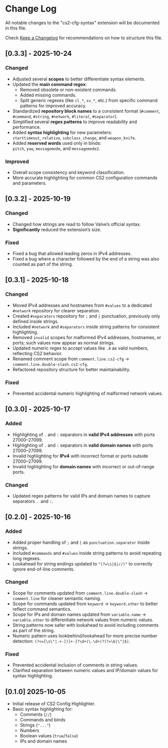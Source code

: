 # Change Log

All notable changes to the "cs2-cfg-syntax" extension will be documented in this file.

Check [Keep a Changelog](http://keepachangelog.com/) for recommendations on how to structure this file.

## [0.3.3] - 2025-10-24

### Changed

-   Adjusted several **scopes** to better differentiate syntax elements.
-   Updated the **main command regex**:
    -   Removed obsolete or non-existent commands.
    -   Added missing commands.
    -   Split generic regexes (like `cl_*`, `sv_*`, etc.) from specific command patterns for improved accuracy.
-   Standardized **repository block names** to a consistent format (`#comment`, `#command`, `#string`, `#network`, `#literal`, `#separator`).
-   Simplified several **regex patterns** to improve readability and performance.
-   Added **syntax highlighting** for new parameters:  
    `starttimeout`, `relative`, `subclass_change`, and `weapon_knife`.
-   Added **reserved words** used only in binds:  
    `pitch`, `yaw`, `messagemode`, and `messagemode2`.

### Improved

-   Overall scope consistency and keyword classification.
-   More accurate highlighting for common CS2 configuration commands and parameters.

## [0.3.2] - 2025-10-19

### Changed

-   Changed how strings are read to follow Valve’s official syntax.
-   **Significantly** reduced the extension’s size.

### Fixed

-   Fixed a bug that allowed leading zeros in IPv4 addresses.
-   Fixed a bug where a character followed by the end of a string was also counted as part of the string.

## [0.3.1] - 2025-10-18

### Changed

-   Moved IPv4 addresses and hostnames from `#values` to a dedicated `#network` repository for clearer separation.
-   Created `#separators` repository for `;` and `|` punctuation, previously only defined inside strings.
-   Included `#network` and `#separators` inside string patterns for consistent highlighting.
-   Removed `invalid` scopes for malformed IPv4 addresses, hostnames, or ports; such values now appear as normal strings.
-   Updated numeric regex to accept values like `.8` as valid numbers, reflecting CS2 behavior.
-   Renamed comment scope from `comment.line.cs2-cfg` → `comment.line.double-slash.cs2-cfg`.
-   Refactored repository structure for better maintainability.

### Fixed

-   Prevented accidental numeric highlighting of malformed network values.

## [0.3.0] - 2025-10-17

### Added

-   Highlighting of `.` and `:` separators in **valid IPv4 addresses** with ports 27000–27099.
-   Highlighting of `.` and `:` separators in **valid domain names** with ports 27000–27099.
-   Invalid highlighting for **IPv4** with incorrect format or ports outside 27000–27099.
-   Invalid highlighting for **domain names** with incorrect or out-of-range ports.

### Changed

-   Updated regex patterns for valid IPs and domain names to capture separators `. `and `:`.

## [0.2.0] - 2025-10-16

### Added

-   Added proper handling of `;` and `|` as `punctuation.separator` inside strings.
-   Included `#commands` and `#values` inside string patterns to avoid repeating long regexes.
-   Lookahead for string endings updated to `"(?=\s|$|//)"` to correctly ignore end-of-line comments.

### Changed

-   Scope for comments updated from `comment.line.double-slash` → `comment.line` for cleaner semantic naming.
-   Scope for commands updated from `keyword` → `keyword.other` to better reflect command semantics.
-   Scope for IPs and domain names updated from `variable.name` → `variable.other` to differentiate network values from numeric values.
-   String patterns now safer with lookahead to avoid including comments as part of the string.
-   Numeric pattern uses lookbehind/lookahead for more precise number detection: `(?<=[\s\"|.+-])[+-]?\d+(\.\d+)?(?=\b|\"|$)`.

### Fixed

-   Prevented accidental inclusion of comments in string values.
-   Clarified separation between numeric values and IP/domain values for syntax highlighting.

## [0.1.0] 2025-10-05

-   Initial release of CS2 Config Highlighter.
-   Basic syntax highlighting for:
    -   Comments (`//`)
    -   Commands and binds
    -   Strings (`"..."`)
    -   Numbers
    -   Boolean values (`true`/`false`)
    -   IPs and domain names
